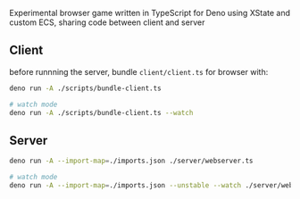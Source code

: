 Experimental browser game written in TypeScript for Deno using XState and custom ECS, sharing code between client and server

## Client

before runnning the server, bundle `client/client.ts` for browser with:

```sh
deno run -A ./scripts/bundle-client.ts

# watch mode
deno run -A ./scripts/bundle-client.ts --watch
```

## Server

```sh
deno run -A --import-map=./imports.json ./server/webserver.ts

# watch mode
deno run -A --import-map=./imports.json --unstable --watch ./server/webserver.ts
```

